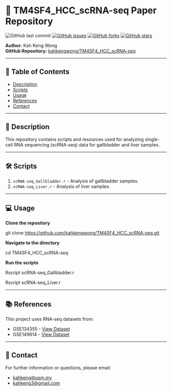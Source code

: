# 🧬 TM4SF4_HCC_scRNA-seq Paper Repository
![GitHub last commit](https://img.shields.io/github/last-commit/kahkengwong/TM4SF4_HCC_scRNA-seq)
[![GitHub issues](https://img.shields.io/github/issues/kahkengwong/TM4SF4_HCC_scRNA-seq)](https://github.com/kahkengwong/TM4SF4_HCC_scRNA-seq/issues)
[![GitHub forks](https://img.shields.io/github/forks/kahkengwong/TM4SF4_HCC_scRNA-seq)](https://github.com/kahkengwong/TM4SF4_HCC_scRNA-seq/network)
[![GitHub stars](https://img.shields.io/github/stars/kahkengwong/TM4SF4_HCC_scRNA-seq)](https://github.com/kahkengwong/TM4SF4_HCC_scRNA-seq/stargazers)

**Author:** Kah Keng Wong  
**GitHub Repository:** [kahkengwong/TM4SF4_HCC_scRNA-seq](https://github.com/kahkengwong/TM4SF4_HCC_scRNA-seq)

---

## 📌 Table of Contents
- [Description](#description)
- [Scripts](#scripts)
- [Usage](#usage)
- [References](#references)
- [Contact](#contact)

---

## 📜 **Description**
This repository contains scripts and resources used for analyzing single-cell RNA sequencing (scRNA-seq) data for gallbladder and liver samples.

---

## 🛠️ **Scripts**
1. `scRNA-seq_Gallbladder.r` - Analysis of gallbladder samples.
2. `scRNA-seq_Liver.r` - Analysis of liver samples.

---

## 💻 **Usage**
**Clone the repository**

git clone https://github.com/kahkengwong/TM4SF4_HCC_scRNA-seq.git

**Navigate to the directory**

cd TM4SF4_HCC_scRNA-seq

**Run the scripts**

Rscript scRNA-seq_Gallbladder.r

Rscript scRNA-seq_Liver.r

---

## 📚 **References**
This project uses RNA-seq datasets from:
- GSE134355 - [View Dataset](https://www.ncbi.nlm.nih.gov/geo/query/acc.cgi?acc=GSE134355)
- GSE149614 - [View Dataset](https://www.ncbi.nlm.nih.gov/geo/query/acc.cgi?acc=GSE149614)

---

## 📧 **Contact**
For further information or questions, please email:
- [kahkeng@usm.my](mailto:kahkeng@usm.my)
- [kahkeng3@gmail.com](mailto:kahkeng3@gmail.com)
